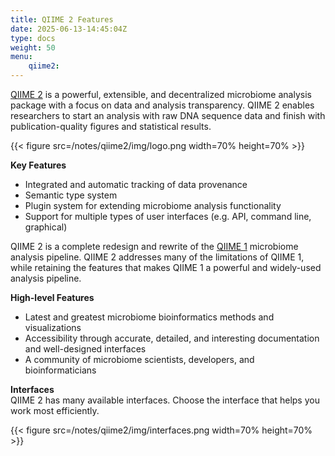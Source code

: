 ```yaml
---
title: QIIME 2 Features
date: 2025-06-13-14:45:04Z
type: docs 
weight: 50
menu: 
    qiime2:
---
```


[QIIME 2](https://qiime2.org) is a powerful, extensible, and decentralized microbiome analysis package with a focus on data and analysis transparency. QIIME 2 enables researchers to start an analysis with raw DNA sequence data and finish with publication-quality figures and statistical results.

{{< figure src=/notes/qiime2/img/logo.png width=70% height=70% >}}


__Key Features__
  * Integrated and automatic tracking of data provenance
  * Semantic type system
  * Plugin system for extending microbiome analysis functionality
  * Support for multiple types of user interfaces (e.g. API, command line, graphical)


QIIME 2 is a complete redesign and rewrite of the [QIIME 1](http://qiime.org/) microbiome analysis pipeline. QIIME 2  addresses many of the limitations of QIIME 1, while retaining the features that makes QIIME 1 a powerful and widely-used analysis pipeline.

__High-level Features__
* Latest and greatest microbiome bioinformatics methods and visualizations
* Accessibility through accurate, detailed, and interesting documentation and well-designed interfaces
* A community of microbiome scientists, developers, and bioinformaticians


__Interfaces__  
QIIME 2 has many available interfaces. Choose the interface that helps you work most efficiently.

{{< figure src=/notes/qiime2/img/interfaces.png width=70% height=70% >}}
